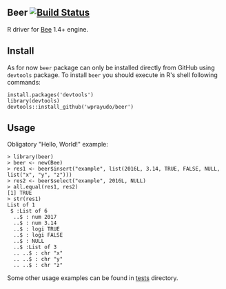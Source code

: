 ## Beer [![Build Status](https://travis-ci.org/wprayudo/beer.svg?branch=master)](https://travis-ci.org/wprayudo/beer)
R driver for [Bee](https://github.com/wprayudo/bee) 1.4+ engine.

## Install
As for now `beer` package can only be installed directly from GitHub using `devtools` package.
To install `beer` you should execute in R's shell following commands:
```
install.packages('devtools')
library(devtools)
devtools::install_github('wprayudo/beer')
```

## Usage
Obligatory "Hello, World!" example:
```
> library(beer)
> beer <- new(Bee)
> res1 <- beer$insert("example", list(2016L, 3.14, TRUE, FALSE, NULL, list("x", "y", "z")))
> res2 <- beer$select("example", 2016L, NULL)
> all.equal(res1, res2)
[1] TRUE
> str(res1)
List of 1
 $ :List of 6
  ..$ : num 2017
  ..$ : num 3.14
  ..$ : logi TRUE
  ..$ : logi FALSE
  ..$ : NULL
  ..$ :List of 3
  .. ..$ : chr "x"
  .. ..$ : chr "y"
  .. ..$ : chr "z"
```

Some other usage examples can be found in [tests](tests/testthat) directory.

